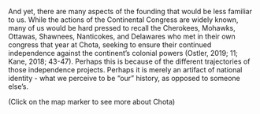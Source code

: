 And yet, there are many aspects of the founding that would be less familiar to us. While the actions of the Continental Congress are widely known, many of us would be hard pressed to recall the Cherokees, Mohawks, Ottawas, Shawnees, Nanticokes, and Delawares who met in their own congress that year at Chota, seeking to ensure their continued independence against the continent’s colonial powers (Ostler, 2019; 11; Kane, 2018; 43-47). Perhaps this is because of the different trajectories of those independence projects. Perhaps it is merely an artifact of national identity - what we perceive to be “our” history, as opposed to someone else’s.

(Click on the map marker to see more about Chota)
